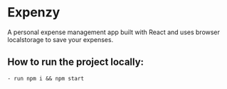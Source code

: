 # Expenzy

A personal expense management app built with React and uses browser localstorage to save your expenses.

## How to run the project locally:
    - run npm i && npm start